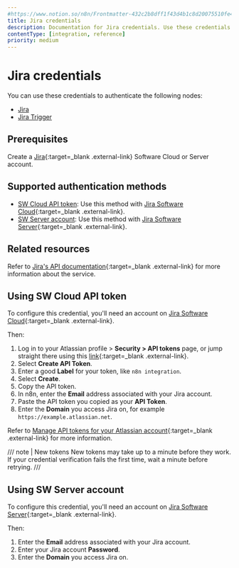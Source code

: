 ```yaml
---
#https://www.notion.so/n8n/Frontmatter-432c2b8dff1f43d4b1c8d20075510fe4
title: Jira credentials
description: Documentation for Jira credentials. Use these credentials to authenticate Jira in n8n, a workflow automation platform.
contentType: [integration, reference]
priority: medium
---
```


# Jira credentials

You can use these credentials to authenticate the following nodes:

- [Jira](/integrations/builtin/app-nodes/n8n-nodes-base.jira/)
- [Jira Trigger](/integrations/builtin/trigger-nodes/n8n-nodes-base.jiratrigger/)

## Prerequisites

Create a [Jira](https://www.atlassian.com/software/jira){:target=_blank .external-link} Software Cloud or Server account.

## Supported authentication methods

- [SW Cloud API token](#using-sw-cloud-api-token): Use this method with [Jira Software Cloud](https://www.atlassian.com/software/jira){:target=_blank .external-link}.
- [SW Server account](#using-sw-server-account): Use this method with [Jira Software Server](https://www.atlassian.com/software/jira/download.){:target=_blank .external-link}.

## Related resources

Refer to [Jira's API documentation](https://developer.atlassian.com/cloud/jira/platform/rest/v2/intro/#about){:target=_blank .external-link} for more information about the service.

## Using SW Cloud API token

To configure this credential, you'll need an account on [Jira Software Cloud](https://www.atlassian.com/software/jira){:target=_blank .external-link}.

Then:

1. Log in to your Atlassian profile > **Security > API tokens** page, or jump straight there using this [link](https://id.atlassian.com/manage-profile/security/api-tokens){:target=_blank .external-link}.
2. Select **Create API Token**.
3. Enter a good **Label** for your token, like `n8n integration`.
4. Select **Create**.
5. Copy the API token.
6. In n8n, enter the **Email** address associated with your Jira account.
7. Paste the API token you copied as your **API Token**.
8. Enter the **Domain** you access Jira on, for example `https://example.atlassian.net`.

Refer to [Manage API tokens for your Atlassian account](https://support.atlassian.com/atlassian-account/docs/manage-api-tokens-for-your-atlassian-account/){:target=_blank .external-link} for more information.

/// note | New tokens
New tokens may take up to a minute before they work. If your credential verification fails the first time, wait a minute before retrying.
///

## Using SW Server account

To configure this credential, you'll need an account on [Jira Software Server](https://www.atlassian.com/software/jira/download.){:target=_blank .external-link}.

Then:

1. Enter the **Email** address associated with your Jira account.
2. Enter your Jira account **Password**.
3. Enter the **Domain** you access Jira on.

